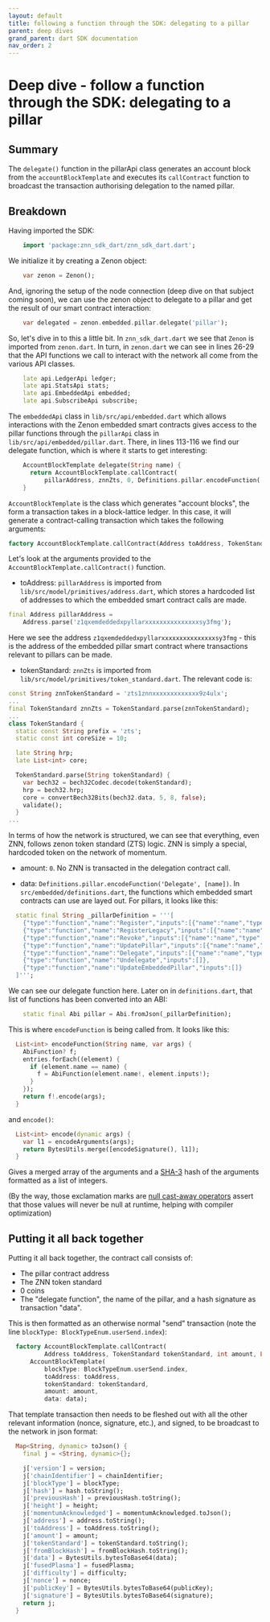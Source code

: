 ```yaml
---
layout: default
title: following a function through the SDK: delegating to a pillar
parent: deep dives
grand_parent: dart SDK documentation
nav_order: 2
---
```

# Deep dive - follow a function through the SDK: delegating to a pillar

## Summary

The `delegate()` function in the pillarApi class generates an account block from the `accountBlockTemplate` and executes its `callContract` function to broadcast the transaction authorising delegation to the named pillar.

## Breakdown

Having imported the SDK:

```dart
    import 'package:znn_sdk_dart/znn_sdk_dart.dart';
```

We initialize it by creating a Zenon object:

```dart
    var zenon = Zenon();
```

And, ignoring the setup of the node connection (deep dive on that subject coming soon), we can use the zenon object to delegate to a pillar and get the result of our smart contract interaction:

```dart
    var delegated = zenon.embedded.pillar.delegate('pillar');
```

So, let's dive in to this a little bit. In `znn_sdk_dart.dart` we see that `Zenon` is imported from `zenon.dart`. In turn, in `zenon.dart` we can see in lines 26-29 that the API functions we call to interact with the network all come from the various API classes.

```dart
    late api.LedgerApi ledger;
    late api.StatsApi stats;
    late api.EmbeddedApi embedded;
    late api.SubscribeApi subscribe;
```

The `embeddedApi` class in `lib/src/api/embedded.dart` which allows interactions with the Zenon embedded smart contracts gives access to the pillar functions through the `pillarApi` class in `lib/src/api/embedded/pillar.dart`. There, in lines 113-116 we find our delegate function, which is where it starts to get interesting:

```dart
    AccountBlockTemplate delegate(String name) {
      return AccountBlockTemplate.callContract(
          pillarAddress, znnZts, 0, Definitions.pillar.encodeFunction('Delegate', [name]));
    }
```

`AccountBlockTemplate` is the class which generates "account blocks", the form a transaction takes in a block-lattice ledger. In this case, it will generate a contract-calling transaction which takes the following arguments:

```dart
factory AccountBlockTemplate.callContract(Address toAddress, TokenStandard tokenStandard, int amount, List<int> data)
```


Let's look at the arguments provided to the `AccountBlockTemplate.callContract()` function.

- toAddress: `pillarAddress` is imported from `lib/src/model/primitives/address.dart`, which stores a hardcoded list of addresses to which the embedded smart contract calls are made.

```dart
final Address pillarAddress =
    Address.parse('z1qxemdeddedxpyllarxxxxxxxxxxxxxxxsy3fmg');
```

Here we see the address `z1qxemdeddedxpyllarxxxxxxxxxxxxxxxsy3fmg` - this is the address of the embedded pillar smart contract where transactions relevant to pillars can be made.


- tokenStandard: `znnZts` is imported from `lib/src/model/primitives/token_standard.dart`. The relevant code is:

```dart
const String znnTokenStandard = 'zts1znnxxxxxxxxxxxxx9z4ulx';
...
final TokenStandard znnZts = TokenStandard.parse(znnTokenStandard);
...
class TokenStandard {
  static const String prefix = 'zts';
  static const int coreSize = 10;

  late String hrp;
  late List<int> core;

  TokenStandard.parse(String tokenStandard) {
    var bech32 = bech32Codec.decode(tokenStandard);
    hrp = bech32.hrp;
    core = convertBech32Bits(bech32.data, 5, 8, false);
    validate();
  }
...
```

In terms of how the network is structured, we can see that everything, even ZNN, follows zenon token standard (ZTS) logic. ZNN is simply a special, hardcoded token on the network of momentum. 

- amount: `0`. No ZNN is transacted in the delegation contract call.

- data: `Definitions.pillar.encodeFunction('Delegate', [name])`. In `src/embedded/definitions.dart`, the functions which embedded smart contracts can use are layed out. For pillars, it looks like this:

```dart
  static final String _pillarDefinition = '''[
    {"type":"function","name":"Register","inputs":[{"name":"name","type":"string"},{"name":"producerAddress","type":"address"},{"name":"rewardAddress","type":"address"},{"name":"giveBlockRewardPercentage","type":"uint8"},{"name":"giveDelegateRewardPercentage","type":"uint8"}]},
    {"type":"function","name":"RegisterLegacy","inputs":[{"name":"name","type":"string"},{"name":"producerAddress","type":"address"},{"name":"rewardAddress","type":"address"},{"name":"giveBlockRewardPercentage","type":"uint8"},{"name":"giveDelegateRewardPercentage","type":"uint8"},{"name":"publicKey","type":"string"},{"name":"signature","type":"string"}]},
    {"type":"function","name":"Revoke","inputs":[{"name":"name","type":"string"}]},
    {"type":"function","name":"UpdatePillar","inputs":[{"name":"name","type":"string"},{"name":"producerAddress","type":"address"},{"name":"rewardAddress","type":"address"},{"name":"giveBlockRewardPercentage","type":"uint8"},{"name":"giveDelegateRewardPercentage","type":"uint8"}]},
    {"type":"function","name":"Delegate","inputs":[{"name":"name","type":"string"}]},
    {"type":"function","name":"Undelegate","inputs":[]},
    {"type":"function","name":"UpdateEmbeddedPillar","inputs":[]}
  ]''';
```

We can see our delegate function here. Later on in `definitions.dart`, that list of functions has been converted into an ABI:

```dart
    static final Abi pillar = Abi.fromJson(_pillarDefinition);
```

This is where `encodeFunction` is being called from. It looks like this:

```dart
  List<int> encodeFunction(String name, var args) {
    AbiFunction? f;
    entries.forEach((element) {
      if (element.name == name) {
        f = AbiFunction(element.name!, element.inputs!);
      }
    });
    return f!.encode(args);
  }
```
and `encode()`:
```dart
  List<int> encode(dynamic args) {
    var l1 = encodeArguments(args);
    return BytesUtils.merge([encodeSignature(), l1]);
  }
```
Gives a merged array of the arguments and a [SHA-3](https://en.wikipedia.org/wiki/SHA-3) hash of the arguments formatted as a list of integers. 

(By the way, those exclamation marks are [null cast-away operators](https://dart.dev/null-safety/understanding-null-safety#null-assertion-operator) assert that those values will never be null at runtime, helping with compiler optimization)

## Putting it all back together

Putting it all back together, the contract call consists of:
- The pillar contract address
- The ZNN token standard
- 0 coins
- The "delegate function", the name of the pillar, and a hash signature as transaction "data".

This is then formatted as an otherwise normal "send" transaction (note the line `blockType: BlockTypeEnum.userSend.index`):

```dart
  factory AccountBlockTemplate.callContract(
          Address toAddress, TokenStandard tokenStandard, int amount, List<int> data) =>
      AccountBlockTemplate(
          blockType: BlockTypeEnum.userSend.index,
          toAddress: toAddress,
          tokenStandard: tokenStandard,
          amount: amount,
          data: data);
```

That template transaction then needs to be fleshed out with all the other relevant information (nonce, signature, etc.), and signed, to be broadcast to the network in json format:

```dart
  Map<String, dynamic> toJson() {
    final j = <String, dynamic>{};

    j['version'] = version;
    j['chainIdentifier'] = chainIdentifier;
    j['blockType'] = blockType;
    j['hash'] = hash.toString();
    j['previousHash'] = previousHash.toString();
    j['height'] = height;
    j['momentumAcknowledged'] = momentumAcknowledged.toJson();
    j['address'] = address.toString();
    j['toAddress'] = toAddress.toString();
    j['amount'] = amount;
    j['tokenStandard'] = tokenStandard.toString();
    j['fromBlockHash'] = fromBlockHash.toString();
    j['data'] = BytesUtils.bytesToBase64(data);
    j['fusedPlasma'] = fusedPlasma;
    j['difficulty'] = difficulty;
    j['nonce'] = nonce;
    j['publicKey'] = BytesUtils.bytesToBase64(publicKey);
    j['signature'] = BytesUtils.bytesToBase64(signature);
    return j;
  }
```
